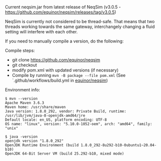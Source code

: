 Current neqsim.jar from latest release of NeqSim (v3.0.5 - https://github.com/equinor/neqsim/releases/tag/v3.0.5)

NeqSim is currently not considered to be thread-safe. That means that two threads working towards the same gateway, interchangely changing a fluid setting will interfere with each other.

If you need to manually compile a version, do the following:

Compile steps:

- git clone https://github.com/equinor/neqsim
- git checkout <hash>
- modify pom.xml with updated versions (if necessary)
- Compile by running `mvn -B package --file pom.xml` (See `.github/workflows/build.yml in [equinor/neqsim](https://github.com/equinor/neqsim))

Environment info:

```
$ mvn --version
Apache Maven 3.6.3
Maven home: /usr/share/maven
Java version: 1.8.0_292, vendor: Private Build, runtime: /usr/lib/jvm/java-8-openjdk-amd64/jre
Default locale: en_US, platform encoding: UTF-8
OS name: "linux", version: "5.10.0-1052-oem", arch: "amd64", family: "unix"
```

```
$ java -version
openjdk version "1.8.0_292"
OpenJDK Runtime Environment (build 1.8.0_292-8u292-b10-0ubuntu1~20.04-b10)
OpenJDK 64-Bit Server VM (build 25.292-b10, mixed mode)
```
